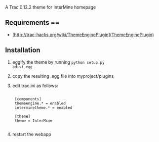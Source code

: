 A Trac 0.12.2 theme for InterMine homepage

## Requirements ==

* [http://trac-hacks.org/wiki/ThemeEnginePlugin](ThemeEnginePlugin)

## Installation

1. eggify the theme by running <code>python setup.py bdist_egg</code>
2. copy the resulting .egg file into myproject/plugins
3. edit trac.ini as follows:

	<code>
	[components]
	themeengine.* = enabled
	interminetheme.* = enabled
	</code>
	<code>
	[theme]
	theme = InterMine
	</code>

4. restart the webapp